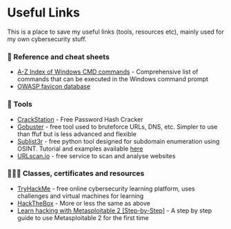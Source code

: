 <h1>Useful Links</h1>

This is a place to save my useful links (tools, resources etc), mainly used for my own cybersecurity stuff.



<h3>📜 Reference and cheat sheets</h3>

- [A-Z Index of Windows CMD commands](https://ss64.com/nt/) - Comprehensive list of commands that can be executed in the Windows command prompt
- [OWASP favicon database](https://wiki.owasp.org/index.php/OWASP_favicon_database)

<h3>🔧 Tools</h3>

- [CrackStation](https://crackstation.net/) - Free Password Hash Cracker
- [Gobuster](https://github.com/OJ/gobuster) - free tool used to bruteforce URLs, DNS, etc. Simpler to use than ffuf but is less advanced and flexible
- [Sublist3r](https://github.com/aboul3la/Sublist3r) - free python tool designed for subdomain enumeration using OSINT. Tutorial and examples available [here](https://linuxhint.com/sublist3r-for-enumerate-subdomains/)
- [URLscan.io](https://urlscan.io/) -  free service to scan and analyse websites

<h3>👨🏼‍🎓 Classes, certificates and resources</h3>

 - [TryHackMe](https://tryhackme.com/) - free online cybersecurity learning platform, uses challenges and virtual machines for learning
 - [HackTheBox](https://www.hackthebox.com/) - More or less the same as above
 - [Learn hacking with Metasploitable 2 [Step-by-Step]](https://www.golinuxcloud.com/learn-hacking-using-metasploitable-2/#Simple_guide_to_learn_hacking_using_Metasploitable_2) - A step by step guide to use Metasploitable 2 for the first time
